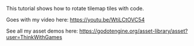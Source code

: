 This tutorial shows how to rotate tilemap tiles with code.

Goes with my video here: https://youtu.be/WtiLCtOVC54

See all my asset demos here: https://godotengine.org/asset-library/asset?user=ThinkWithGames
